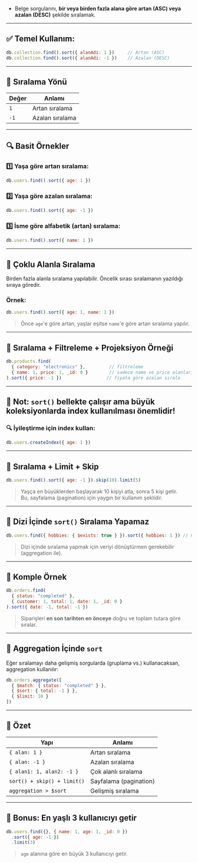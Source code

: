 
- Belge sorgularını, **bir veya birden fazla alana göre artan (ASC) veya azalan (DESC)** şekilde sıralamak.

---

## ✅ Temel Kullanım:

```js
db.collection.find().sort({ alanAdi: 1 })     // Artan (ASC)
db.collection.find().sort({ alanAdi: -1 })    // Azalan (DESC)
```

---

## 🧠 Sıralama Yönü

|Değer|Anlamı|
|---|---|
|`1`|Artan sıralama|
|`-1`|Azalan sıralama|

---

## 🔍 Basit Örnekler

### 1️⃣ Yaşa göre artan sıralama:

```js
db.users.find().sort({ age: 1 })
```

### 2️⃣ Yaşa göre azalan sıralama:

```js
db.users.find().sort({ age: -1 })
```

### 3️⃣ İsme göre alfabetik (artan) sıralama:

```js
db.users.find().sort({ name: 1 })
```

---

## 🔁 Çoklu Alanla Sıralama

Birden fazla alanla sıralama yapılabilir. Öncelik sırası sıralamanın yazıldığı sıraya göredir.

### Örnek:

```js
db.users.find().sort({ age: 1, name: 1 })
```

> Önce `age`'e göre artan, yaşlar eşitse `name`'e göre artan sıralama yapılır.

---

## 🧩 Sıralama + Filtreleme + Projeksiyon Örneği

```js
db.products.find(
  { category: "electronics" },         // filtreleme
  { name: 1, price: 1, _id: 0 }        // sadece name ve price alanlarını getir
).sort({ price: -1 })                 // fiyata göre azalan sırala
```

---

## 🧠 Not: `sort()` bellekte çalışır ama büyük koleksiyonlarda **index** kullanılması önemlidir!

### 🔍 İyileştirme için index kullan:

```js
db.users.createIndex({ age: 1 })
```

---

## 🧪 Sıralama + Limit + Skip

```js
db.users.find().sort({ age: -1 }).skip(10).limit(5)
```

> Yaşça en büyüklerden başlayarak 10 kişiyi atla, sonra 5 kişi getir.  
> Bu, sayfalama (pagination) için yaygın bir kullanım şeklidir.

---

## 🧠 Dizi İçinde `sort()` Sıralama Yapamaz

```js
db.users.find({ hobbies: { $exists: true } }).sort({ hobbies: 1 }) // Geçersiz sıralama olabilir!
```

> Dizi içinde sıralama yapmak için veriyi dönüştürmen gerekebilir (aggregation ile).

---

## 🧪 Komple Örnek

```js
db.orders.find(
  { status: "completed" },
  { customer: 1, total: 1, date: 1, _id: 0 }
).sort({ date: -1, total: -1 })
```

> Siparişleri **en son tarihten en önceye** doğru ve toplam tutara göre sıralar.

---

## 🎯 Aggregation İçinde `sort`

Eğer sıralamayı daha gelişmiş sorgularda (gruplama vs.) kullanacaksan, aggregation kullanılır:

```js
db.orders.aggregate([
  { $match: { status: "completed" } },
  { $sort: { total: -1 } },
  { $limit: 10 }
])
```

---

## 📌 Özet

|Yapı|Anlamı|
|---|---|
|`{ alan: 1 }`|Artan sıralama|
|`{ alan: -1 }`|Azalan sıralama|
|`{ alan1: 1, alan2: -1 }`|Çok alanlı sıralama|
|`sort() + skip() + limit()`|Sayfalama (pagination)|
|`aggregation > $sort`|Gelişmiş sıralama|

---

## 🔧 Bonus: En yaşlı 3 kullanıcıyı getir

```js
db.users.find({}, { name: 1, age: 1, _id: 0 })
  .sort({ age: -1 })
  .limit(3)
```

> `age` alanına göre en büyük 3 kullanıcıyı getir.
